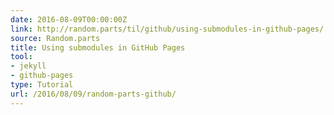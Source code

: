 ```yaml
---
date: 2016-08-09T00:00:00Z
link: http://random.parts/til/github/using-submodules-in-github-pages/
source: Random.parts
title: Using submodules in GitHub Pages
tool:
- jekyll
- github-pages
type: Tutorial
url: /2016/08/09/random-parts-github/
---
```


